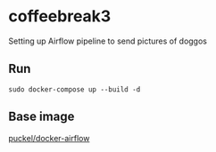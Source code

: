 # coffeebreak3

Setting up Airflow pipeline to send pictures of doggos

## Run

```
sudo docker-compose up --build -d
```

## Base image

[puckel/docker-airflow](https://github.com/puckel/docker-airflow)